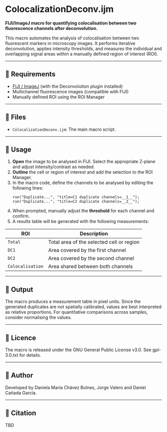 # ColocalizationDeconv.ijm

**FIJI/ImageJ macro for quantifying colocalisation between two fluorescence channels after deconvolution.**

This macro automates the analysis of colocalisation between two fluorescent markers in microscopy images. It performs iterative deconvolution, applies intensity thresholds, and measures the individual and overlapping signal areas within a manually defined region of interest (ROI).

---

## 🧩 Requirements

- [FIJI / ImageJ](https://fiji.sc) (with the Deconvolution plugin installed)
- Multichannel fluorescence images (compatible with FIJI)
- Manually defined ROI using the ROI Manager

---

## 📁 Files

- `ColocalizationDeconv.ijm`: The main macro script.

---

## 🚀 Usage

1. **Open** the image to be analysed in FIJI. Select the appropriate Z-plane and adjust intensity/contrast as needed.
2. **Outline** the cell or region of interest and add the selection to the ROI Manager.
3. In the macro code, define the channels to be analysed by editing the following lines:
    ```ijm
    run("Duplicate...", "title=C1 duplicate channels=__1__");
    run("Duplicate...", "title=C2 duplicate channels=__2__");
    ```
4. When prompted, manually adjust the **threshold** for each channel and confirm.
8. A results table will be generated with the following measurements:

| ROI               | Description                                  |
|------------------|----------------------------------------------|
| `Total`          | Total area of the selected cell or region    |
| `DC1`            | Area covered by the first channel            |
| `DC2`            | Area covered by the second channel           |
| `Colocalisation` | Area shared between both channels            |

---

## 🧪 Output

The macro produces a measurement table in pixel units. Since the generated duplicates are not spatially calibrated, values are best interpreted as relative proportions. For quantitative comparisons across samples, consider normalising the values.

---

## 📄 Licence

The macro is released under the GNU General Public License v3.0. See gpl-3.0.txt for details.

---

## 👥 Author

Developed by Daniela María Chávez Bulnes, Jorge Valero and Daniel Cañada García.  

---

## 📖 Citation

TBD
